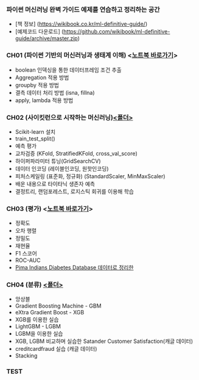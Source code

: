 ### 파이썬 머신러닝 완벽 가이드 예제를 연습하고 정리하는 공간
- [책 정보] (https://wikibook.co.kr/ml-definitive-guide/)
- [예제코드 다운로드] (https://github.com/wikibook/ml-definitive-guide/archive/master.zip)

### CH01 (파이썬 기반의 머신러닝과 생태계 이해) <[노트북 바로가기](https://github.com/JeongMyeong/PythonML-Guide-Study/blob/master/ch01/ch01.ipynb)>
- boolean 인덱싱을 통한 데이터프레임 조건 추출
- Aggregation 적용 방법
- groupby 적용 방법
- 결측 데이터 처리 방법 (isna, fillna)
- apply, lambda 적용 방법


### CH02 (사이킷런으로 시작하는 머신러닝)[<폴더>](https://github.com/JeongMyeong/PythonML-Guide-Study/tree/master/ch02)
- Scikit-learn 설치
- train_test_split()
- 예측 평가
- 교차검증 (KFold, StratifiedKFold, cross_val_score)  
- 하이퍼파라미터 튜닝(GridSearchCV)
- 데이터 인코딩 (레이블인코딩, 원핫인코딩)
- 피처스케일링 (표준화, 정규화) (StandardScaler, MinMaxScaler)
- 배운 내용으로 타이타닉 생존자 예측
- 결정트리, 랜덤포레스트, 로지스틱 회귀를 이용해 학습  

### CH03 (평가) <[노트북 바로가기](https://github.com/JeongMyeong/PythonML-Guide-Study/blob/master/ch03/ch03.ipynb)>
- 정확도
- 오차 행렬
- 정밀도
- 재현율
- F1 스코어
- ROC-AUC
- [Pima Indians Diabetes Database 데이터로 정리한 ](https://github.com/JeongMyeong/PythonML-Guide-Study/blob/master/ch03/Pima-Indians-Diabetes.ipynb)

### CH04 (분류) [<폴더>](https://github.com/JeongMyeong/PythonML-Guide-Study/tree/master/ch04)
- 앙상블 
- Gradient Boosting Machine - GBM
- eXtra Gradient Boost - XGB
- XGB를 이용한 실습
- LightGBM - LGBM
- LGBM을 이용한 실습
- XGB, LGBM 비교하며 실습한 Satander Customer Satisfaction(캐글 데이터)
- creditcardfraud 실습 (캐글 데이터)
- Stacking


### TEST